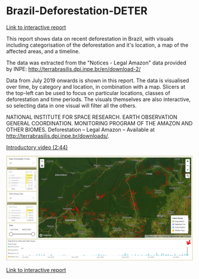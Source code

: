 # Brazil-Deforestation-DETER

[Link to interactive report](https://app.powerbi.com/view?r=eyJrIjoiNzAwMjFmYjQtZDUwYi00NGZmLWFiOWMtYTI1NDBiOWQ3MTA4IiwidCI6ImRjMWYwNGY1LWMxZTUtNDQyOS1hODEyLTU3OTNiZTQ1YmY5ZCIsImMiOjEwfQ%3D%3D)

This report shows data on recent deforestation in Brazil, with visuals including categorisation of the deforestation and it's location, a map of the affected areas, and a timeline. 

The data was extracted from the "Notices - Legal Amazon" data provided by INPE: http://terrabrasilis.dpi.inpe.br/en/download-2/

Data from July 2019 onwards is shown in this report. The data is visualised over time, by category and location, in combination with a map. Slicers at the top-left can be used to focus on particular locations, classes of deforestation and time periods. The visuals themselves are also interactive, so selecting data in one visual will filter all the others.

NATIONAL INSTITUTE FOR SPACE RESEARCH. EARTH OBSERVATION GENERAL COORDINATION. MONITORING PROGRAM OF THE AMAZON AND OTHER BIOMES. Deforestation – Legal Amazon – Available at http://terrabrasilis.dpi.inpe.br/downloads/. 


[Introductory video (2:44)](https://www.youtube.com/watch?v=eyw_DWAOu6I)

[![View and interact with the report in full-screen](https://github.com/Mike-Honey/Brazil-Deforestation-DETER/raw/master/Brazil-Deforestation-DETER.png)](https://app.powerbi.com/view?r=eyJrIjoiNzAwMjFmYjQtZDUwYi00NGZmLWFiOWMtYTI1NDBiOWQ3MTA4IiwidCI6ImRjMWYwNGY1LWMxZTUtNDQyOS1hODEyLTU3OTNiZTQ1YmY5ZCIsImMiOjEwfQ%3D%3D)

[Link to interactive report](https://app.powerbi.com/view?r=eyJrIjoiNzAwMjFmYjQtZDUwYi00NGZmLWFiOWMtYTI1NDBiOWQ3MTA4IiwidCI6ImRjMWYwNGY1LWMxZTUtNDQyOS1hODEyLTU3OTNiZTQ1YmY5ZCIsImMiOjEwfQ%3D%3D)
